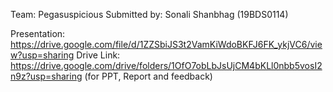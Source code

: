 Team: Pegasuspicious
Submitted by: Sonali Shanbhag (19BDS0114)


Presentation: https://drive.google.com/file/d/1ZZSbiJS3t2VamKiWdoBKFJ6FK_ykjVC6/view?usp=sharing
Drive Link: https://drive.google.com/drive/folders/1OfO7obLbJsUjCM4bKLl0nbb5vosI2n9z?usp=sharing (for PPT, Report and feedback)
